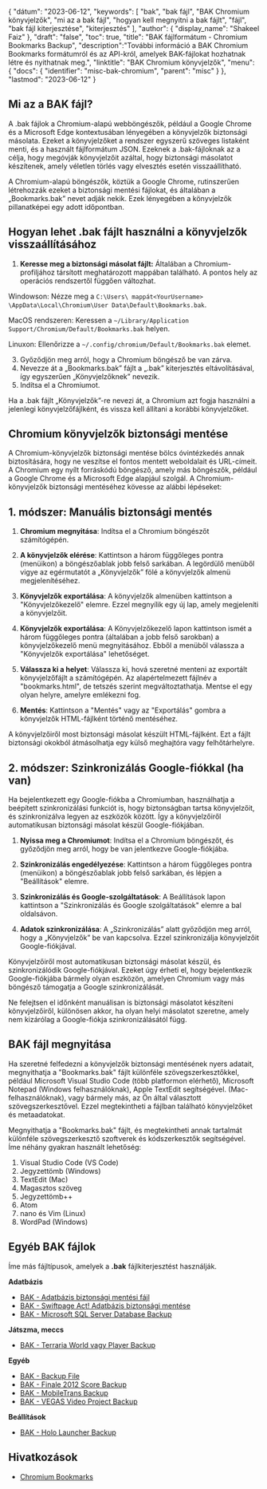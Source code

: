 {
"dátum": "2023-06-12",
  "keywords": [
"bak",
"bak fájl",
"BAK Chromium könyvjelzők",
"mi az a bak fájl",
"hogyan kell megnyitni a bak fájlt",
"fájl",
"bak fájl kiterjesztése",
"kiterjesztés"
],
  "author": {
"display_name": "Shakeel Faiz"
},
"draft": "false",
"toc": true,
"title": "BAK fájlformátum - Chromium Bookmarks Backup",
  "description":"További információ a BAK Chromium Bookmarks formátumról és az API-król, amelyek BAK-fájlokat hozhatnak létre és nyithatnak meg.",
"linktitle": "BAK Chromium könyvjelzők",
  "menu": {
    "docs": {
      "identifier": "misc-bak-chromium",
      "parent": "misc"
}
},
"lastmod": "2023-06-12"
}

## Mi az a BAK fájl?

A .bak fájlok a Chromium-alapú webböngészők, például a Google Chrome és a Microsoft Edge kontextusában lényegében a könyvjelzők biztonsági másolata. Ezeket a könyvjelzőket a rendszer egyszerű szöveges listaként menti, és a használt fájlformátum JSON. Ezeknek a .bak-fájloknak az a célja, hogy megóvják könyvjelzőit azáltal, hogy biztonsági másolatot készítenek, amely véletlen törlés vagy elvesztés esetén visszaállítható.

A Chromium-alapú böngészők, köztük a Google Chrome, rutinszerűen létrehozzák ezeket a biztonsági mentési fájlokat, és általában a „Bookmarks.bak” nevet adják nekik. Ezek lényegében a könyvjelzők pillanatképei egy adott időpontban.

## Hogyan lehet .bak fájlt használni a könyvjelzők visszaállításához

1. **Keresse meg a biztonsági másolat fájlt:** Általában a Chromium-profiljához társított meghatározott mappában található. A pontos hely az operációs rendszertől függően változhat.

Windowson: Nézze meg a `C:\Users\ mappát<YourUsername> \AppData\Local\Chromium\User Data\Default\Bookmarks.bak`.

MacOS rendszeren: Keressen a `~/Library/Application Support/Chromium/Default/Bookmarks.bak` helyen.

Linuxon: Ellenőrizze a `~/.config/chromium/Default/Bookmarks.bak` elemet.

3. Győződjön meg arról, hogy a Chromium böngésző be van zárva.
4. Nevezze át a „Bookmarks.bak” fájlt a „.bak” kiterjesztés eltávolításával, így egyszerűen „Könyvjelzőknek” nevezik.
5. Indítsa el a Chromiumot.

Ha a .bak fájlt „Könyvjelzők”-re nevezi át, a Chromium azt fogja használni a jelenlegi könyvjelzőfájlként, és vissza kell állítani a korábbi könyvjelzőket.

## Chromium könyvjelzők biztonsági mentése

A Chromium-könyvjelzők biztonsági mentése bölcs óvintézkedés annak biztosítására, hogy ne veszítse el fontos mentett weboldalait és URL-címeit. A Chromium egy nyílt forráskódú böngésző, amely más böngészők, például a Google Chrome és a Microsoft Edge alapjául szolgál. A Chromium-könyvjelzők biztonsági mentéséhez kövesse az alábbi lépéseket:

## 1. módszer: Manuális biztonsági mentés

1. **Chromium megnyitása**: Indítsa el a Chromium böngészőt számítógépén.

2. **A könyvjelzők elérése**: Kattintson a három függőleges pontra (menüikon) a böngészőablak jobb felső sarkában. A legördülő menüből vigye az egérmutatót a „Könyvjelzők” fölé a könyvjelzők almenü megjelenítéséhez.

3. **Könyvjelzők exportálása**: A könyvjelzők almenüben kattintson a "Könyvjelzőkezelő" elemre. Ezzel megnyílik egy új lap, amely megjeleníti a könyvjelzőit.

4. **Könyvjelzők exportálása**: A Könyvjelzőkezelő lapon kattintson ismét a három függőleges pontra (általában a jobb felső sarokban) a könyvjelzőkezelő menü megnyitásához. Ebből a menüből válassza a "Könyvjelzők exportálása" lehetőséget.

5. **Válassza ki a helyet**: Válassza ki, hová szeretné menteni az exportált könyvjelzőfájlt a számítógépén. Az alapértelmezett fájlnév a "bookmarks.html", de tetszés szerint megváltoztathatja. Mentse el egy olyan helyre, amelyre emlékezni fog.

6. **Mentés**: Kattintson a "Mentés" vagy az "Exportálás" gombra a könyvjelzők HTML-fájlként történő mentéséhez.

A könyvjelzőiről most biztonsági másolat készült HTML-fájlként. Ezt a fájlt biztonsági okokból átmásolhatja egy külső meghajtóra vagy felhőtárhelyre.

## 2. módszer: Szinkronizálás Google-fiókkal (ha van)

Ha bejelentkezett egy Google-fiókba a Chromiumban, használhatja a beépített szinkronizálási funkciót is, hogy biztonságban tartsa könyvjelzőit, és szinkronizálva legyen az eszközök között. Így a könyvjelzőiről automatikusan biztonsági másolat készül Google-fiókjában.

1. **Nyissa meg a Chromiumot**: Indítsa el a Chromium böngészőt, és győződjön meg arról, hogy be van jelentkezve Google-fiókjába.

2. **Szinkronizálás engedélyezése**: Kattintson a három függőleges pontra (menüikon) a böngészőablak jobb felső sarkában, és lépjen a "Beállítások" elemre.

3. **Szinkronizálás és Google-szolgáltatások**: A Beállítások lapon kattintson a "Szinkronizálás és Google szolgáltatások" elemre a bal oldalsávon.

4. **Adatok szinkronizálása**: A „Szinkronizálás” alatt győződjön meg arról, hogy a „Könyvjelzők” be van kapcsolva. Ezzel szinkronizálja könyvjelzőit Google-fiókjával.

Könyvjelzőiről most automatikusan biztonsági másolat készül, és szinkronizálódik Google-fiókjával. Ezeket úgy érheti el, hogy bejelentkezik Google-fiókjába bármely olyan eszközön, amelyen Chromium vagy más böngésző támogatja a Google szinkronizálását.

Ne felejtsen el időnként manuálisan is biztonsági másolatot készíteni könyvjelzőiről, különösen akkor, ha olyan helyi másolatot szeretne, amely nem kizárólag a Google-fiókja szinkronizálásától függ.

## BAK fájl megnyitása

Ha szeretné felfedezni a könyvjelzők biztonsági mentésének nyers adatait, megnyithatja a "Bookmarks.bak" fájlt különféle szövegszerkesztőkkel, például Microsoft Visual Studio Code (több platformon elérhető), Microsoft Notepad (Windows felhasználóknak), Apple TextEdit segítségével. (Mac-felhasználóknak), vagy bármely más, az Ön által választott szövegszerkesztővel. Ezzel megtekintheti a fájlban található könyvjelzőket és metaadatokat.

Megnyithatja a "Bookmarks.bak" fájlt, és megtekintheti annak tartalmát különféle szövegszerkesztő szoftverek és kódszerkesztők segítségével. Íme néhány gyakran használt lehetőség:

1. Visual Studio Code (VS Code)
2. Jegyzettömb (Windows)
3. TextEdit (Mac)
4. Magasztos szöveg
5. Jegyzettömb++
6. Atom
7. nano és Vim (Linux)
8. WordPad (Windows)

## Egyéb BAK fájlok

Íme más fájltípusok, amelyek a **.bak** fájlkiterjesztést használják.

**Adatbázis**
- [BAK - Adatbázis biztonsági mentési fájl](/hu/database/bak/)
- [BAK - Swiftpage Act! Adatbázis biztonsági mentése](/hu/database/bak-act/)
- [BAK - Microsoft SQL Server Database Backup](/hu/database/bak-sqlserver/)

**Játszma, meccs**
- [BAK - Terraria World vagy Player Backup](/hu/game/bak-terraria/)

**Egyéb**
- [BAK - Backup File](/hu/misc/bak-backup/)
- [BAK - Finale 2012 Score Backup](/hu/misc/bak-finale/)
- [BAK - MobileTrans Backup](/hu/misc/bak-mobiletrans/)
- [BAK - VEGAS Video Project Backup](/hu/misc/bak-vegas/)

**Beállítások**
- [BAK - Holo Launcher Backup](/hu/settings/bak-holo/)

## Hivatkozások
* [Chromium Bookmarks](https://www.chromium.org/user-experience/bookmarks/)
